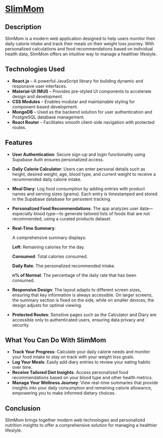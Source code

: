 # [SlimMom](https://deepwiki.com/Miro-wq/slm-backend)

## Description 

SlimMom is a modern web application designed to help users monitor their daily calorie intake and track their meals on their weight loss journey. With personalized calculations and food recommendations based on individual health data, SlimMom offers an intuitive way to manage a healthier lifestyle.

## Technologies Used
- **React.js** – A powerful JavaScript library for building dynamic and responsive user interfaces.
- **Material-UI (MUI)** – Provides pre-styled UI components to accelerate design and development.
- **CSS Modules** – Enables modular and maintainable styling for component-based development.
- **MongoDB** – Used as the backend solution for user authentication and PostgreSQL database management.
- **React Router** – Facilitates smooth client-side navigation with protected routes.

## Features 

- **User Authentication**: Secure sign-up and login functionality using Supabase Auth ensures personalized access.
- **Daily Calorie Calculator**: Users can enter personal details such as height, desired weight, age, blood type, and current weight to receive a recommended daily calorie intake.
- **Meal Diary**: Log food consumption by adding entries with product names and serving sizes (grams). Each entry is timestamped and stored in the Supabase database for persistent tracking.
- **Personalized Food Recommendations**: The app analyzes user data—especially blood type—to generate tailored lists of foods that are not recommended, using a curated products dataset.
- **Real-Time Summary**:

    A comprehensive summary displays:
  
    **Left**: Remaining calories for the day.
  
    **Consumed**: Total calories consumed.
  
    **Daily Rate**: The personalized recommended intake.
  
    **n% of Normal**: The percentage of the daily rate that has been consumed.
  
- **Responsive Design**: The layout adapts to different screen sizes, ensuring that key information is always accessible. On larger screens, the summary section is fixed on the side, while on smaller devices, the design adjusts for optimal viewing.
- **Protected Routes**: Sensitive pages such as the Calculator and Diary are accessible only to authenticated users, ensuring data privacy and security.

## What You Can Do With SlimMom
- **Track Your Progress**: Calculate your daily calorie needs and monitor your food intake to stay on track with your weight loss goals.
- **Log Your Meals**: Easily add diary entries to review your eating habits over time.
- **Receive Tailored Diet Insights**: Access personalized food recommendations based on your blood type and other health metrics.
- **Manage Your Wellness Journey**: View real-time summaries that provide insights into your daily consumption and remaining calorie allowance, empowering you to make informed dietary choices.

## Conclusion 

SlimMom brings together modern web technologies and personalized nutrition insights to offer a comprehensive solution for managing a healthier lifestyle.
